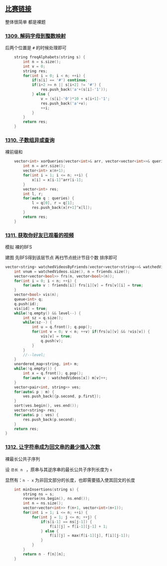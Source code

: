 ## [比赛链接](https://leetcode-cn.com/contest/weekly-contest-170/)

整体很简单 都是裸题


### [1309. 解码字母到整数映射](https://leetcode-cn.com/problems/decrypt-string-from-alphabet-to-integer-mapping/)

后两个位置是 `#` 的时候处理即可

```c++
    string freqAlphabets(string s) {
        int n = s.size();
        int v = 0;
        string res;
        for(int i = 0; i < n; ++i) {
            if(s[i] == '#') continue;
            if(i+2 >= n || s[i+2] != '#') {
                res.push_back('a'+(s[i]-'1'));
            } else {
                v = (s[i]-'0')*10 + s[i+1]-'1';
                res.push_back('a'+v);
                ++i;
            }
        }
        return res;
    }
```


### [1310. 子数组异或查询](https://leetcode-cn.com/problems/xor-queries-of-a-subarray/)

裸前缀和

```c++
    vector<int> xorQueries(vector<int>& arr, vector<vector<int>>& queries) {
        int n = arr.size();
        vector<int> x(n+1);
        for(int i = 1; i <= n; ++i) {
            x[i] = x[i-1]^arr[i-1];
        }
        vector<int> res;
        int l, r;
        for(auto q : queries) {
            l = q[0], r = q[1];
            res.push_back(x[r+1]^x[l]);
        }
        return res;
    }
```

### [1311. 获取你好友已观看的视频](https://leetcode-cn.com/problems/get-watched-videos-by-your-friends/)

模拟 裸的BFS

建图 先BFS得到该层节点 再扫节点统计节目个数 排序即可

```c++
vector<string> watchedVideosByFriends(vector<vector<string>>& watchedVideos, vector<vector<int>>& friends, int id, int level) {
    int vnum = watchedVideos.size(), n = friends.size();
    vector<vector<bool>> frs(n, vector<bool>(n));
    for(int i = 0; i < n; ++i) {
        for(auto v : friends[i]) frs[i][v] = frs[v][i] = true;
    }
    vector<bool> vis(n);
    queue<int> q;
    q.push(id);
    vis[id] = true;
    while(!q.empty() && level--) {
        int sz = q.size();
        while(sz--) {
            int u = q.front(); q.pop();
            for(int v = 0; v < n; ++v) if(frs[u][v] && !vis[v]) {
                vis[v] = true;
                q.push(v);
            }
        }
        //--level;
    }
    unordered_map<string, int> m;
    while(!q.empty()) {
        int x = q.front(); q.pop();
        for(auto v : watchedVideos[x]) m[v]++;
    }
    vector<pair<int, string>> ves;
    for(auto& p : m) {
        ves.push_back({p.second, p.first});
    }
    sort(ves.begin(), ves.end());
    vector<string> res;
    for(auto& p : ves) {
        res.push_back(p.second);
    }
    return res;
}
```

### [1312. 让字符串成为回文串的最少插入次数](https://leetcode-cn.com/problems/minimum-insertion-steps-to-make-a-string-palindrome/)

裸最长公共子序列

设 `总长 n ` ，原串与其逆序串的最长公共子序列长度为 `x` 

显然有：`n - x` 为非回文部分的长度，也即需要插入使其回文的长度

```c++
    int minInsertions(string s) {
        string ns = s;
        reverse(ns.begin(), ns.end());
        int n = ns.size();
        vector<vector<int>> f(n+1, vector<int>(n+1));
        for(int i = 1; i <= n; ++i) {
            for(int j = 1; j <= n; ++j) {
                if(s[i-1] == ns[j-1]) {
                    f[i][j] = f[i-1][j-1] + 1;
                } else {
                    f[i][j] = max(f[i-1][j], f[i][j-1]);
                }
            }
        }
        return n - f[n][n];
    }
```

